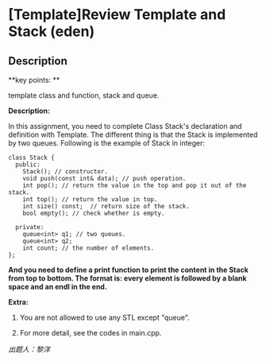 # [Template]Review Template and Stack (eden)

## Description
**key points: **

template class and function, stack and queue.

**Description:**

In this assignment, you need to complete Class Stack's declaration and
definition with Template. The different thing is that the Stack is implemented
by two queues.  Following is the example of Stack in integer:

```
class Stack {
  public:
    Stack(); // constructor.
    void push(const int& data); // push operation.
    int pop(); // return the value in the top and pop it out of the stack.
    int top(); // return the value in top.
    int size() const;  // return size of the stack.
    bool empty(); // check whether is empty.

  private:
    queue<int> q1; // two queues.
    queue<int> q2;
    int count; // the number of elements.
};
```

**And you need to define a print function to print the content in the Stack from
top to bottom. The format is: every element is followed by a blank space and
an endl in the end.**

**Extra:**

1. You are not allowed to use any STL except "queue".

2. For more detail, see the codes in main.cpp.

*出题人：黎洋*